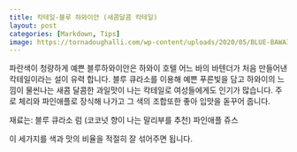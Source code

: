 ```yaml
---
title: 칵테일-블루 하와이안 (새콤달콤 칵테일)
layout: post
categories: [Markdown, Tips]
image: https://tornadoughalli.com/wp-content/uploads/2020/05/BLUE-BAWAIIAN-1.jpg
---
```


파란색이 청량하게 예쁜 블루하와이안은 하와이 호텔 어느 바의 바텐더가 처음 만들어낸 칵테일이라는 설이 유력 합니다.
블루 큐라소를 이용해 예쁜 푸른빛을 담고 하와이의 느낌이 물씬나는 새콤 달콤한 과일맛이 나는 칵테일로
여성들에게도 인기가 많습니다.
주로 체리와 파인애플로 장식해 나가고 그 색의 조합또한 좋아 입맛을 돋꾸어 줍니다.

재료는:
블루 큐라소
럼 (코코넛 향이 나는 말리부를 추천)
파인애플 쥬스

이 세가지를 색과 맛의 비율을 적절히 잘 섞어주면 됩니다.
